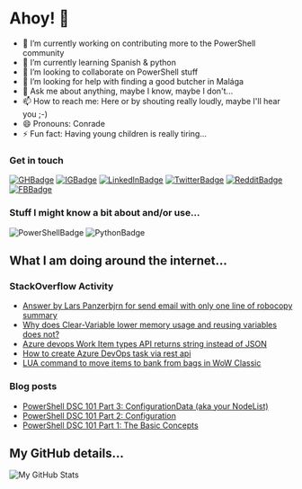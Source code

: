 # Ahoy! 👋

<!--
**Panzerbjrn/Panzerbjrn** is a ✨ _special_ ✨ repository because its `README.md` (this file) appears on your GitHub profile.

Here are some ideas to get you started:
-->

- 🔭 I’m currently working on contributing more to the PowerShell community
- 🌱 I’m currently learning Spanish & python
- 👯 I’m looking to collaborate on PowerShell stuff
- 🤔 I’m looking for help with finding a good butcher in Malága
- 💬 Ask me about anything, maybe I know, maybe I don't...
- 📫 How to reach me: Here or by shouting really loudly, maybe I'll hear you ;-)
- 😄 Pronouns: Conrade
- ⚡ Fun fact: Having young children is really tiring...


### Get in touch
[![GHBadge]][GHProfile]
[![IGBadge]][IGProfile]
[![LinkedInBadge]][LinkedInProfile]
[![TwitterBadge]][TwitterProfile]
[![RedditBadge]][RedditProfile]
[![FBBadge]][FBProfile]

### Stuff I might know a bit about and/or use...
![PowerShellBadge] 
![PythonBadge] 

## What I am doing around the internet...
### StackOverflow Activity
<!-- STACKOVERFLOW:START -->
- [Answer by Lars Panzerbjrn for send email with only one line of robocopy summary](https://stackoverflow.com/questions/67336808/send-email-with-only-one-line-of-robocopy-summary/67337656#67337656)
- [Why does Clear-Variable lower memory usage and reusing variables does not?](https://stackoverflow.com/questions/67234296/why-does-clear-variable-lower-memory-usage-and-reusing-variables-does-not)
- [Azure devops Work Item types API returns string instead of JSON](https://stackoverflow.com/questions/65783161/azure-devops-work-item-types-api-returns-string-instead-of-json)
- [How to create Azure DevOps task via rest api](https://stackoverflow.com/questions/65776209/how-to-create-azure-devops-task-via-rest-api)
- [LUA command to move items to bank from bags in WoW Classic](https://stackoverflow.com/questions/62020451/lua-command-to-move-items-to-bank-from-bags-in-wow-classic)
<!-- STACKOVERFLOW:END -->

### Blog posts
<!-- BLOG-POST-LIST:START -->
- [PowerShell DSC 101 Part 3: ConfigurationData (aka your NodeList)](https://itineranty.net/2017/02/15/powershell-dsc-101-part-3-configurationdata-aka-your-nodelist/)
- [PowerShell DSC 101 Part 2: Configuration](https://itineranty.net/2017/02/14/powershell-dsc-101-part-2-configuration/)
- [PowerShell DSC 101 Part 1: The Basic Concepts](https://itineranty.net/2017/02/13/powershell-dsc-101-part-1/)
<!-- BLOG-POST-LIST:END -->

## My GitHub details...
<img align="left" alt="My GitHub Stats" src="https://github-readme-stats.vercel.app/api?username=panzerbjrn&show_icons=true&hide_border=true&theme=dark&hide=stars&bg_color=0c0f0f" />

[GHBadge]: https://img.shields.io/badge/GitHub-100000?style=for-the-badge&logo=github&logoColor=red
[IGBadge]: https://img.shields.io/badge/Instagram-E4405F?style=for-the-badge&logo=instagram&logoColor=black "IG: Panzerbjrn"
[LinkedInBadge]: https://img.shields.io/badge/LinkedIn-0077B5?style=for-the-badge&logo=linkedin&logoColor=black
[StackBadge]: https://img.shields.io/badge/Stack_Overflow-FE7A16?style=for-the-badge&logo=stack-overflow&logoColor=white
[TwitterBadge]: https://img.shields.io/badge/Twitter-1DA1F2?style=for-the-badge&logo=twitter&logoColor=black "Twitter: Panzerbjrn"
[RedditBadge]: https://img.shields.io/badge/Reddit-FF4500?style=for-the-badge&logo=reddit&logoColor=white
[FBBadge]: https://img.shields.io/badge/Facebook-1877F2?style=for-the-badge&logo=facebook&logoColor=white

[FBProfile]: https://www.facebook.com/panzerbjrn
[GHProfile]: https://github.com/panzerbjrn
[IGProfile]: https://instagram.com/Panzerbjrn
[LinkedInProfile]: https://www.linkedin.com/in/lpetersson
[OKCProfile]: https://www.okcupid.com/profile/16622764975055422715
[RedditProfile]: https://www.reddit.com/user/panzerbjrn
[TwitterProfile]: https://twitter.com/Panzerbjrn

[PythonBadge]: https://img.shields.io/badge/Python-3776AB?style=for-the-badge&logo=python&logoColor=white
[LUABadge]: https://img.shields.io/badge/Lua-2C2D72?style=for-the-badge&logo=lua&logoColor=white
[PowershellBadge]: https://img.shields.io/badge/PowerShell-5391FE?style=for-the-badge&logo=PowerShell&logoColor=white
[MDBadge]: https://img.shields.io/badge/Python-3776AB?style=for-the-badge&logo=python&logoColor=white
[MSBadge]: https://img.shields.io/badge/Microsoft-666666?style=for-the-badge&logo=microsoft&logoColor=white
[AWSBadge]: https://img.shields.io/badge/Amazon_AWS-232F3E?style=for-the-badge&logo=amazon-aws&logoColor=white
[AzureBadge]: https://img.shields.io/badge/microsoft%20azure-0089D6?style=for-the-badge&logo=microsoft-azure&logoColor=white
[AzFunctionsBadge]: https://img.shields.io/badge/Azure_Functions-0062AD?style=for-the-badge&logo=azure-functions&logoColor=white
[AzDoBadge]: https://img.shields.io/badge/Azure_DevOps-0078D7?style=for-the-badge&logo=azure-devops&logoColor=white
[WindowsBadge]: https://img.shields.io/badge/Windows-0078D6?style=for-the-badge&logo=windows&logoColor=white
[SpotifyBadge]: https://img.shields.io/badge/Spotify-1ED760?&style=for-the-badge&logo=spotify&logoColor=white
[OKCBadge]: https://img.shields.io/badge/OKC-30363D?style=for-the-badge&logo=okcupid&logoColor=white
[GoodreadCBadge]: https://img.shields.io/badge/Goodreads-372213?style=for-the-badge&logo=Goodreads&logoColor=white
